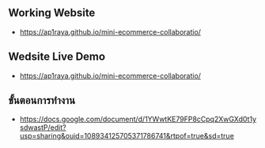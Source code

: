 ## Working Website
- https://ap1raya.github.io/mini-ecommerce-collaboratio/

## Wedsite Live Demo

- https://ap1raya.github.io/mini-ecommerce-collaboratio/

## ขั้นตอนการทำงาน

- https://docs.google.com/document/d/1YWwtKE79FP8cCpq2XwGXd0t1ysdwastP/edit?usp=sharing&ouid=108934125705371786741&rtpof=true&sd=true